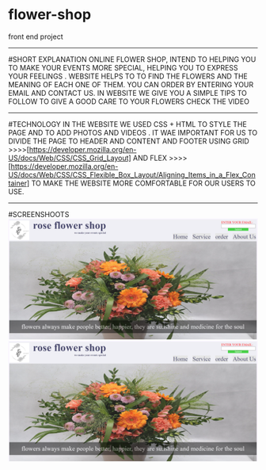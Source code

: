 # flower-shop
 front end project 
 ***********************
 #SHORT EXPLANATION
ONLINE FLOWER SHOP, INTEND TO HELPING YOU TO MAKE YOUR EVENTS MORE SPECIAL, HELPING YOU TO EXPRESS YOUR FEELINGS .
WEBSITE HELPS TO TO FIND THE FLOWERS AND THE MEANING OF EACH ONE OF THEM.
YOU CAN ORDER BY ENTERING YOUR EMAIL AND CONTACT US. 
IN WEBSITE WE GIVE YOU A SIMPLE TIPS TO FOLLOW TO GIVE A GOOD CARE TO YOUR FLOWERS CHECK THE VIDEO
************************
#TECHNOLOGY
IN THE WEBSITE WE USED CSS + HTML TO STYLE THE PAGE AND TO ADD PHOTOS AND VIDEOS .
IT WAE IMPORTANT FOR US TO DIVIDE THE PAGE TO HEADER AND CONTENT AND FOOTER USING 
GRID >>>>[https://developer.mozilla.org/en-US/docs/Web/CSS/CSS_Grid_Layout]
AND
FLEX >>>>[https://developer.mozilla.org/en-US/docs/Web/CSS/CSS_Flexible_Box_Layout/Aligning_Items_in_a_Flex_Container]
TO MAKE THE WEBSITE MORE COMFORTABLE FOR OUR USERS TO USE.
*************************
#SCREENSHOOTS
<img src="https://github.com/Lamyaeltatawy/flower-shop/blob/main/Capture.PNG" width="550/n" margin=80px/>
<img src="https://github.com/Lamyaeltatawy/flower-shop/blob/main/Capture.PNG" width="550/n"/>


